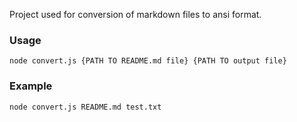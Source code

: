 Project used for conversion of markdown files to ansi format.

### Usage
```shell script
node convert.js {PATH TO README.md file} {PATH TO output file}
```

### Example

```shell script
node convert.js README.md test.txt
```
